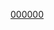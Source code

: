 

[000000](https://www.digitalocean.com/community/tutorials/the-docker-ecosystem-an-introduction-to-common-components)
